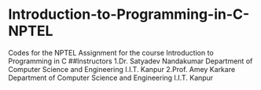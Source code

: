 # Introduction-to-Programming-in-C-NPTEL
Codes for the NPTEL Assignment for the course Introduction to Programming in C 
##Instructors
1.Dr. Satyadev Nandakumar Department of Computer Science and Engineering I.I.T. Kanpur 
2.Prof. Amey Karkare Department of Computer Science and Engineering I.I.T. Kanpur
